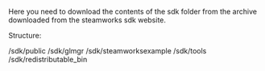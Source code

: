 Here you need to download the contents of the sdk folder from the archive downloaded from the steamworks sdk website.

Structure:

/sdk/public
/sdk/glmgr
/sdk/steamworksexample
/sdk/tools
/sdk/redistributable_bin